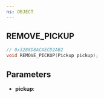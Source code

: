 ```yaml
---
ns: OBJECT
---
```

## REMOVE_PICKUP

```c
// 0x3288D8ACAECD2AB2
void REMOVE_PICKUP(Pickup pickup);
```

## Parameters
* **pickup**:
